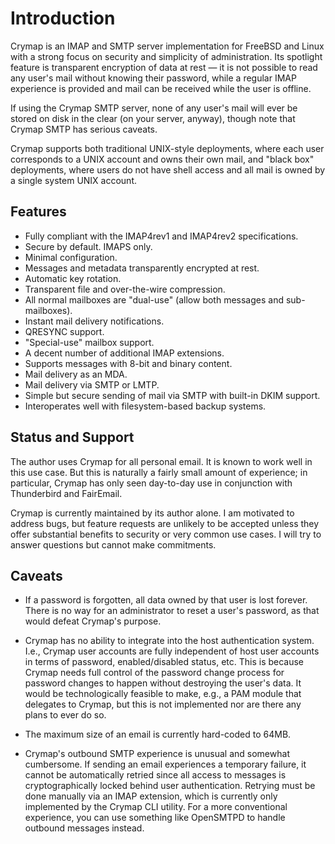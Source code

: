 # Introduction

Crymap is an IMAP and SMTP server implementation for FreeBSD and Linux with a
strong focus on security and simplicity of administration. Its spotlight
feature is transparent encryption of data at rest — it is not possible to read
any user's mail without knowing their password, while a regular IMAP experience
is provided and mail can be received while the user is offline.

If using the Crymap SMTP server, none of any user's mail will ever be stored on
disk in the clear (on your server, anyway), though note that Crymap SMTP has
serious caveats.

Crymap supports both traditional UNIX-style deployments, where each user
corresponds to a UNIX account and owns their own mail, and "black box"
deployments, where users do not have shell access and all mail is owned by a
single system UNIX account.

## Features

- Fully compliant with the IMAP4rev1 and IMAP4rev2 specifications.
- Secure by default. IMAPS only.
- Minimal configuration.
- Messages and metadata transparently encrypted at rest.
- Automatic key rotation.
- Transparent file and over-the-wire compression.
- All normal mailboxes are "dual-use" (allow both messages and sub-mailboxes).
- Instant mail delivery notifications.
- QRESYNC support.
- "Special-use" mailbox support.
- A decent number of additional IMAP extensions.
- Supports messages with 8-bit and binary content.
- Mail delivery as an MDA.
- Mail delivery via SMTP or LMTP.
- Simple but secure sending of mail via SMTP with built-in DKIM support.
- Interoperates well with filesystem-based backup systems.

## Status and Support

The author uses Crymap for all personal email. It is known to work well in this
use case. But this is naturally a fairly small amount of experience; in
particular, Crymap has only seen day-to-day use in conjunction with Thunderbird
and FairEmail.

Crymap is currently maintained by its author alone. I am motivated to address
bugs, but feature requests are unlikely to be accepted unless they offer
substantial benefits to security or very common use cases. I will try to answer
questions but cannot make commitments.

## Caveats

- If a password is forgotten, all data owned by that user is lost forever.
  There is no way for an administrator to reset a user's password, as that
  would defeat Crymap's purpose.

- Crymap has no ability to integrate into the host authentication system. I.e.,
  Crymap user accounts are fully independent of host user accounts in terms of
  password, enabled/disabled status, etc. This is because Crymap needs full
  control of the password change process for password changes to happen without
  destroying the user's data. It would be technologically feasible to make,
  e.g., a PAM module that delegates to Crymap, but this is not implemented nor
  are there any plans to ever do so.

- The maximum size of an email is currently hard-coded to 64MB.

- Crymap's outbound SMTP experience is unusual and somewhat cumbersome. If
  sending an email experiences a temporary failure, it cannot be automatically
  retried since all access to messages is cryptographically locked behind user
  authentication. Retrying must be done manually via an IMAP extension, which
  is currently only implemented by the Crymap CLI utility. For a more
  conventional experience, you can use something like OpenSMTPD to handle
  outbound messages instead.
